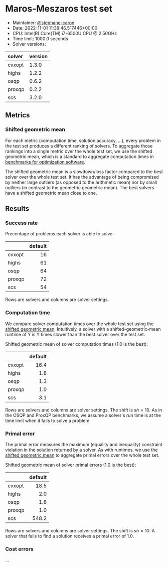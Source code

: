 # Maros-Meszaros test set

- Maintainer: [@stephane-caron](https://github.com/stephane-caron/)
- Date: 2022-11-01 11:38:46.517446+00:00
- CPU: Intel(R) Core(TM) i7-6500U CPU @ 2.50GHz
- Time limit: 1000.0 seconds
- Solver versions:

| solver   | version   |
|:---------|:----------|
| cvxopt   | 1.3.0     |
| highs    | 1.2.2     |
| osqp     | 0.6.2     |
| proxqp   | 0.2.2     |
| scs      | 3.2.0     |

## Metrics

### Shifted geometric mean

For each metric (computation time, solution accuracy, ...), every problem in
the test set produces a different ranking of solvers. To aggregate those
rankings into a single metric over the whole test set, we use the shifted
geometric mean, which is a standard to aggregate computation times in
[benchmarks for optimization software](http://plato.asu.edu/bench.html).

The shifted geometric mean is a slowdown/loss factor compared to the best
solver over the whole test set. It has the advantage of being compromised by
neither large outliers (as opposed to the arithmetic mean) nor by small
outliers (in contrast to the geometric geometric mean). The best solvers have a
shifted geometric mean close to one.

## Results

### Success rate

Precentage of problems each solver is able to solve:

|        |   default |
|:-------|----------:|
| cvxopt |        16 |
| highs  |        61 |
| osqp   |        64 |
| proxqp |        72 |
| scs    |        54 |

Rows are solvers and columns are solver settings.

### Computation time

We compare solver computation times over the whole test set using the [shifted
geometric mean](#shifted-geometric-mean). Intuitively, a solver with a
shifted-geometric-mean runtime of Y is Y times slower than the best solver over
the test set.

Shifted geometric mean of solver computation times (1.0 is the best):

|        |   default |
|:-------|----------:|
| cvxopt |      16.4 |
| highs  |       1.8 |
| osqp   |       1.3 |
| proxqp |       1.0 |
| scs    |       3.1 |

Rows are solvers and columns are solver settings. The shift is $sh = 10$. As in
the OSQP and ProxQP benchmarks, we assume a solver's run time is at the time
limit when it fails to solve a problem.

### Primal error

The primal error measures the maximum (equality and inequality) constraint
violation in the solution returned by a solver. As with runtimes, we use the
[shifted geometric mean](#shifted-geometric-mean) to aggregate primal errors
over the whole test set.

Shifted geometric mean of solver primal errors (1.0 is the best):

|        |   default |
|:-------|----------:|
| cvxopt |      18.5 |
| highs  |       2.0 |
| osqp   |       1.8 |
| proxqp |       1.0 |
| scs    |     548.2 |

Rows are solvers and columns are solver settings. The shift is $sh = 10$. A
solver that fails to find a solution receives a primal error of 1.0.

### Cost errors

...

